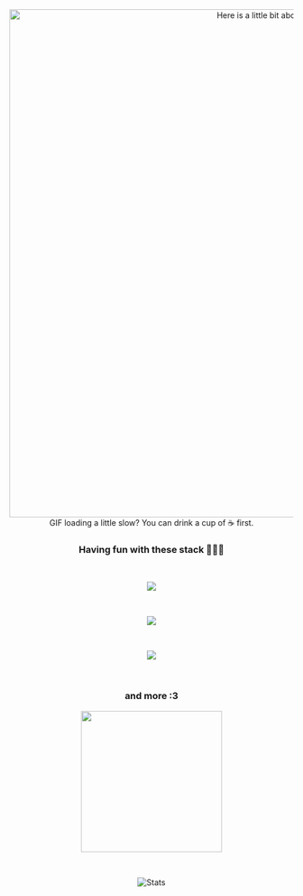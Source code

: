 <div align="center">
  <div align="center">
    <img src="./prev.gif" alt="Here is a little bit about me!" width="900">
    <br > GIF loading a little slow? You can drink a cup of ☕ first.<br/>
  </div>
  
  ### **Having fun with these stack 👨🏽‍💻**
  
  <br/>
  <div>
    <p align="center">
      <a href="https://skillicons.dev">
        <img src="https://skillicons.dev/icons?i=js,ts,python,git,nextjs,react,nodejs,expressjs" />
      </a>
    </p>
  </div>
  <br/>
  <div>
    <p align="center">
      <a href="https://skillicons.dev">
        <img src="https://skillicons.dev/icons?i=html,css,mysql,prisma,github,redux" />
      </a>
    </p>
  </div>
  <br/>
  <div>
    <p align="center">
      <a href="https://skillicons.dev">
        <img src="https://skillicons.dev/icons?i=django,astro,tailwind,vite" />
      </a>
    </p>
  </div>
  
  <br/>
  
  ### and more :3
  
  <div>
    <p align="center">
      <a href="https://skillicons.dev">
        <img src="https://skillicons.dev/icons?i=java,vscode,planetscale" width="250"/>
      </a>
    </p>
  </div>
  
  <br/>
  
  ![Stats](https://github-readme-stats.vercel.app/api?username=Ripdiegozz&theme=dark&show_icons=true&bg_color=1a1a1a&icon_color=a0ffff)
  
  <br/>
  
</div>
